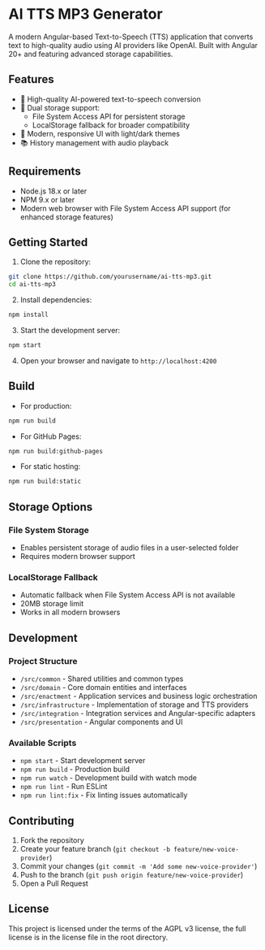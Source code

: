 # AI TTS MP3 Generator

A modern Angular-based Text-to-Speech (TTS) application that converts text to high-quality audio using AI providers like OpenAI. Built with Angular 20+ and featuring advanced storage capabilities.

## Features

- 🎯 High-quality AI-powered text-to-speech conversion
- 💾 Dual storage support:
  - File System Access API for persistent storage
  - LocalStorage fallback for broader compatibility
- 📱 Modern, responsive UI with light/dark themes
- 📚 History management with audio playback

## Requirements

- Node.js 18.x or later
- NPM 9.x or later
- Modern web browser with File System Access API support (for enhanced storage features)

## Getting Started

1. Clone the repository:
```bash
git clone https://github.com/yourusername/ai-tts-mp3.git
cd ai-tts-mp3
```

2. Install dependencies:
```bash
npm install
```

3. Start the development server:
```bash
npm start
```

4. Open your browser and navigate to `http://localhost:4200`

## Build

- For production:
```bash
npm run build
```

- For GitHub Pages:
```bash
npm run build:github-pages
```

- For static hosting:
```bash
npm run build:static
```

## Storage Options

### File System Storage
- Enables persistent storage of audio files in a user-selected folder
- Requires modern browser support

### LocalStorage Fallback
- Automatic fallback when File System Access API is not available
- 20MB storage limit
- Works in all modern browsers

## Development

### Project Structure
- `/src/common` - Shared utilities and common types
- `/src/domain` - Core domain entities and interfaces
- `/src/enactment` - Application services and business logic orchestration
- `/src/infrastructure` - Implementation of storage and TTS providers
- `/src/integration` - Integration services and Angular-specific adapters
- `/src/presentation` - Angular components and UI

### Available Scripts
- `npm start` - Start development server
- `npm run build` - Production build
- `npm run watch` - Development build with watch mode
- `npm run lint` - Run ESLint
- `npm run lint:fix` - Fix linting issues automatically

## Contributing

1. Fork the repository
2. Create your feature branch (`git checkout -b feature/new-voice-provider`)
3. Commit your changes (`git commit -m 'Add some new-voice-provider'`)
4. Push to the branch (`git push origin feature/new-voice-provider`)
5. Open a Pull Request

## License

This project is licensed under the terms of the AGPL v3 license, the full license is in the license file in the root directory.